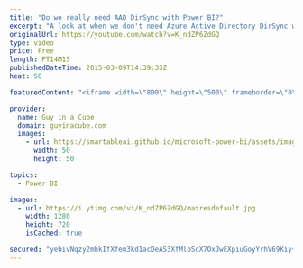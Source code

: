 ```yaml
---
title: "Do we really need AAD DirSync with Power BI?"
excerpt: "A look at when we don't need Azure Active Directory DirSync with Power BI's Analysis Services Connector."
originalUrl: https://youtube.com/watch?v=K_ndZP6ZdGQ
type: video
price: Free
length: PT14M1S
publishedDateTime: 2015-03-09T14:39:33Z
heat: 50

featuredContent: "<iframe width=\"800\" height=\"500\" frameborder=\"0\" src=\"https://www.youtube.com/embed/K_ndZP6ZdGQ\" allow=\"accelerometer; autoplay; encrypted-media; gyroscope; picture-in-picture\" allowfullscreen></iframe>"

provider:
  name: Guy in a Cube
  domain: guyinacube.com
  images:
    - url: https://smartableai.github.io/microsoft-power-bi/assets/images/organizations/guyinacube.com-50x50.jpg
      width: 50
      height: 50

topics:
  - Power BI

images:
  - url: https://i.ytimg.com/vi/K_ndZP6ZdGQ/maxresdefault.jpg
    width: 1280
    height: 720
    isCached: true

secured: "yebivNqzy2mhkIfXfem3kd1acOeAS3XfMloScX7OxJwEXpiuGoyYrhV69Kiy+Kb0OMtjFEUayQKC3+02x8oSPB4oTbHbXAXtjwcMf6yIaHnIZKrzZ9VsB7v2CTg6/W53MTVXSa7NL7zbQ6R1Rtypu6XGH2VoitheDFBjYJW4biVH1iI3hI+hE35uI592rKSWssy429IYjvhW4hGQTkQe2AtKcijNgDO3TIDRkdhFwGrlv9P188z62N1uVMHkw8YkeoUa6pVl9YXAM0lV0IKlNn4suk1dVcdmL7ZCGrvpLvZXI0H8qKv2UlMi8sfM2OCMA9RpZqRaVixES4gsi5b3Lk//st0kzbkwQiRn9ZkUOo9Lu0al8FgLh7MlO6n5NZSP4uzI2rGwe+XF1sfyiQNuF5rTpFyH/mhiCkJgIR0MI0w=;g+YA/CbhJwp3YUxoaVpBTw=="
---
```



